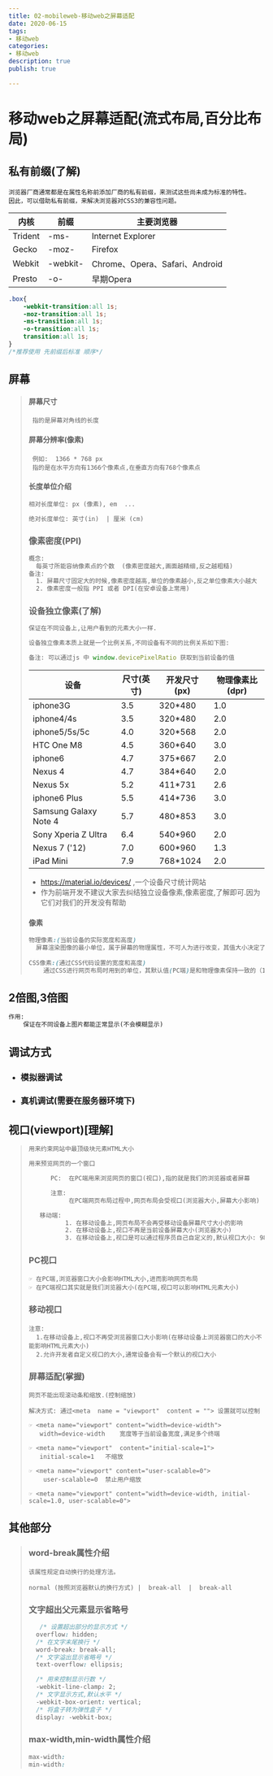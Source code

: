 ```yaml
---
title: 02-mobileweb-移动web之屏幕适配
date: 2020-06-15
tags: 
- 移动web
categories: 
- 移动web
description: true
publish: true

---
```



# 移动web之屏幕适配(流式布局,百分比布局)

## 私有前缀(了解)

```
浏览器厂商通常都是在属性名称前添加厂商的私有前缀，来测试这些尚未成为标准的特性。                     因此，可以借助私有前缀，来解决浏览器对CSS3的兼容性问题。
```

| 内核    | 前缀     | 主要浏览器                     |
| ------- | -------- | ------------------------------ |
| Trident | -ms-     | Internet Explorer              |
| Gecko   | -moz-    | Firefox                        |
| Webkit  | -webkit- | Chrome、Opera、Safari、Android |
| Presto  | -o-      | 早期Opera                      |

```css
.box{
    -webkit-transition:all 1s; 
    -moz-transition:all 1s; 
    -ms-transition:all 1s; 
    -o-transition:all 1s; 
    transition:all 1s; 
}
/*推荐使用 先前缀后标准 顺序*/
```

## 屏幕

> #### 屏幕尺寸
>
> ```
>  指的是屏幕对角线的长度
> ```
>
> #### 屏幕分辨率(像素)
>
> ```
>  例如:  1366 * 768 px
>  指的是在水平方向有1366个像素点,在垂直方向有768个像素点
> ```
>
> #### 长度单位介绍
>
> ```txt
> 相对长度单位: px (像素), em  ...
> 
> 绝对长度单位: 英寸(in)  | 厘米 (cm)
> ```
>
> ### 像素密度(PPI)
>
> ```txt
> 概念:
> 	每英寸所能容纳像素点的个数  (像素密度越大,画面越精细,反之越粗糙)
> 备注:
> 	1. 屏幕尺寸固定大的时候,像素密度越高,单位的像素越小,反之单位像素大小越大
> 	2. 像素密度一般指 PPI 或者 DPI(在安卓设备上常用)
> ```
>
> ### 设备独立像素(了解)
>
> ```js
> 保证在不同设备上,让用户看到的元素大小一样.
> 
> 设备独立像素本质上就是一个比例关系,不同设备有不同的比例关系如下图:
> 
> 备注: 可以通过js 中 window.devicePixelRatio 获取到当前设备的值
> ```
>
> | 设备                  | 尺寸(英寸) | 开发尺寸(px) | 物理像素比(dpr) |
> | --------------------- | ---------- | ------------ | --------------- |
> | iphone3G              | 3.5        | 320*480      | 1.0             |
> | iphone4/4s            | 3.5        | 320*480      | 2.0             |
> | iphone5/5s/5c         | 4.0        | 320*568      | 2.0             |
> | HTC One M8            | 4.5        | 360*640      | 3.0             |
> | iphone6               | 4.7        | 375*667      | 2.0             |
> | Nexus 4               | 4.7        | 384*640      | 2.0             |
> | Nexus 5x              | 5.2        | 411*731      | 2.6             |
> | iphone6 Plus          | 5.5        | 414*736      | 3.0             |
> | Samsung Galaxy Note 4 | 5.7        | 480*853      | 3.0             |
> | Sony Xperia Z Ultra   | 6.4        | 540*960      | 2.0             |
> | Nexus 7 ('12)         | 7.0        | 600*960      | 1.3             |
> | iPad Mini             | 7.9        | 768*1024     | 2.0             |
>
> -  https://material.io/devices/ ,一个设备尺寸统计网站
> -  作为前端开发不建议大家去纠结独立设备像素,像素密度,了解即可.因为它们对我们的开发没有帮助
>
> #### 像素
>
> ```css
> 物理像素:(当前设备的实际宽度和高度)
> 	屏幕渲染图像的最小单位，属于屏幕的物理属性，不可人为进行改变，其值大小决定了屏幕渲染图像的品质，我们以上所讨论的都指的是物理像素。
> 	
> CSS像素:(通过CSS代码设置的宽度和高度)
>     通过CSS进行网页布局时用到的单位，其默认值(PC端)是和物理像素保持一致的（1个单位的CSS像素等于1个单位的物理像素），但是我们可通缩放来改变其大小。
> ```

## 2倍图,3倍图

```html
作用:
	保证在不同设备上图片都能正常显示(不会模糊显示)
```

## 调试方式

- ### 模拟器调试

- ### 真机调试(需要在服务器环境下)  

## 视口(viewport)[理解]

> ```html
> 用来约束网站中最顶级块元素HTML大小
> 
> 用来预览网页的一个窗口
> 
> 		PC:  在PC端用来浏览网页的窗口(视口),指的就是我们的浏览器或者屏幕
> 
> 		注意:
> 			 在PC端网页布局过程中,网页布局会受视口(浏览器大小,屏幕大小影响)
> 
> 	 移动端:  
> 			1. 在移动设备上,网页布局不会再受移动设备屏幕尺寸大小的影响
> 			2. 在移动设备上,视口不再是当前设备屏幕大小(浏览器大小)
> 			3. 在移动设备上,视口是可以通过程序员自己自定义的,默认视口大小: 980px , 1024px
> ```
>
> ### PC视口
>
> ```
> ☞ 在PC端,浏览器窗口大小会影响HTML大小,进而影响网页布局
> ☞ 在PC端视口其实就是我们浏览器大小(在PC端,视口可以影响HTML元素大小)
> ```
>
> ### 移动视口
>
> ```
> 注意: 
> 	1.在移动设备上,视口不再受浏览器窗口大小影响(在移动设备上浏览器窗口的大小不能影响HTML元素大小)
> 	2.允许开发者自定义视口的大小,通常设备会有一个默认的视口大小
> ```
>
> ### 屏幕适配(掌握)
>
> ```
> 网页不能出现滚动条和缩放.(控制缩放)
> 
> 解决方式: 通过<meta  name = "viewport"  content = ""> 设置就可以控制
> 
> ☞ <meta name="viewport" content="width=device-width">  
>    width=device-width    宽度等于当前设备宽度,满足多个终端
>    
> ☞ <meta name="viewport"  content="initial-scale=1">	
>    initial-scale=1   不缩放
>    
> ☞ <meta name="viewport" content="user-scalable=0">
>     user-scalable=0  禁止用户缩放
>     
> ☞ <meta name="viewport" content="width=device-width, initial-scale=1.0, user-scalable=0">
> ```

## 其他部分

> ### word-break属性介绍
>
> ```
> 该属性规定自动换行的处理方法。
> 
> normal (按照浏览器默认的换行方式) |  break-all  |  break-all
> ```
>
> ### 文字超出父元素显示省略号
>
> ```css
>    /* 设置超出部分的显示方式 */
> 	overflow: hidden;
> 	/* 在文字末尾换行 */
> 	word-break: break-all;
> 	/* 文字溢出显示省略号 */
> 	text-overflow: ellipsis;
> 
> 	/* 用来控制显示行数 */
> 	-webkit-line-clamp: 2;
> 	/* 文字显示方式,默认水平 */
> 	-webkit-box-orient: vertical;
> 	/* 将盒子转为弹性盒子 */
> 	display: -webkit-box;
> ```
>
> ### max-width,min-width属性介绍
>
> ```css
> max-width: 
> min-width:
> ```